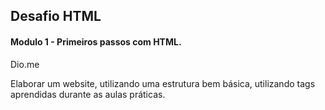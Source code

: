 ## Desafio HTML
#### Modulo 1 - Primeiros passos com HTML.

Dio.me

Elaborar um website, utilizando uma estrutura bem básica, utilizando tags aprendidas durante as aulas práticas.

